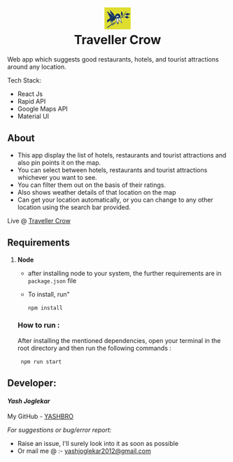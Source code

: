 <h1 align="center">
<img src='./public/TravellerCrow.jpg' height='50px' />
<br/>
Traveller Crow</h1>


Web app which suggests good restaurants, hotels, and tourist attractions around any location.

Tech Stack:
- React Js
- Rapid API
- Google Maps API 
- Material UI

## About

- This app display the list of hotels, restaurants and tourist attractions and also pin points it on the map.
- You can select between hotels, restaurants and tourist attractions whichever you want to see.
- You can filter them out on the basis of their ratings.
- Also shows weather details of that location on the map
- Can get your location automatically, or you can change to any other location using the search bar provided.

Live @ [Traveller Crow](https://traveller-crow.netlify.app//)

## Requirements

1. **Node**

    -   after installing node to your system, the further requirements are in `package.json` file
    -   To install, run"
                
            npm install    

    ### How to run :

    After installing the mentioned dependencies, open your terminal in the root directory and then run the following commands :

        npm run start


## Developer:

#### _Yash Joglekar_

My GitHub - [YASHBRO](https://github.com/YASHBRO/ "Contact me here")

_For suggestions or bug/error report:_

-   Raise an issue, I'll surely look into it as soon as possible
-   Or mail me @ :- [yashjoglekar2012@gmail.com](https://mail.google.com/mail/u/0/?fs=1&to=yashjoglekar1220@gmail.com&su=Issue+with+Traveller+Crow+repository&body=Write+your+issues+here:%0A "Click to send an email")
